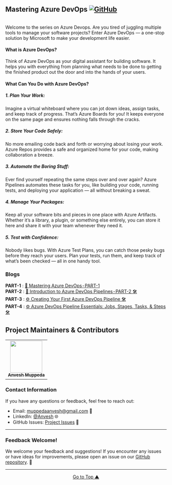 ## Mastering Azure DevOps  [![GitHub](https://img.shields.io/github/license/anveshmuppeda/azure-devops?color=blue)](https://github.com/anveshmuppeda/azure-devops/blob/main/LICENSE)  

<a name="azuredevopsheader"></a>   
Welcome to the series on Azure Devops. Are you tired of juggling multiple tools to manage your software projects? Enter Azure DevOps — a one-stop solution by Microsoft to make your development life easier.  

#### What is Azure DevOps?  
Think of Azure DevOps as your digital assistant for building software. It helps you with everything from planning what needs to be done to getting the finished product out the door and into the hands of your users.   

#### What Can You Do with Azure DevOps?  
##### 1. Plan Your Work:
Imagine a virtual whiteboard where you can jot down ideas, assign tasks, and keep track of progress. That’s Azure Boards for you! It keeps everyone on the same page and ensures nothing falls through the cracks.  

##### 2. Store Your Code Safely:
No more emailing code back and forth or worrying about losing your work. Azure Repos provides a safe and organized home for your code, making collaboration a breeze.  

##### 3. Automate the Boring Stuff:
Ever find yourself repeating the same steps over and over again? Azure Pipelines automates these tasks for you, like building your code, running tests, and deploying your application — all without breaking a sweat.  

##### 4. Manage Your Packages:
Keep all your software bits and pieces in one place with Azure Artifacts. Whether it’s a library, a plugin, or something else entirely, you can store it here and share it with your team whenever they need it.  

##### 5. Test with Confidence:
Nobody likes bugs. With Azure Test Plans, you can catch those pesky bugs before they reach your users. Plan your tests, run them, and keep track of what’s been checked — all in one handy tool.  

### Blogs  
**PART-1** : [🚀 Mastering Azure DevOps - PART-1](https://medium.com/@muppedaanvesh/mastering-azure-devops-part-1-b34c05470bf5)  
**PART-2** : [🚀 Introduction to Azure DevOps Pipelines - PART-2 🛠️ ](https://medium.com/@muppedaanvesh/introduction-to-azure-devops-pipelines-part-2-%EF%B8%8F-85d04302d049)   
**PART-3** : [⚙️ Creating Your First Azure DevOps Pipeline 🛠️ ](https://medium.com/@muppedaanvesh/%EF%B8%8F-creating-your-first-azure-devops-pipeline-%EF%B8%8F-280ae8da30cc)   
**PART-4** : [⚙️ Azure DevOps Pipeline Essentials: Jobs, Stages, Tasks, & Steps 🛠️](https://medium.com/@muppedaanvesh/%EF%B8%8F-azure-devops-pipeline-essentials-jobs-stages-tasks-steps-%EF%B8%8F-1757d6366201)  


## Project Maintainers & Contributors  
<table>
  <tr>
    <td align="center"><a href="https://anveshmuppeda.github.io/profile/"><img src="https://avatars.githubusercontent.com/u/115966808?v=4" width="100px;" alt=""/><br /><sub><b>Anvesh Muppeda</b></sub></a></td>
  </tr>
</table>  


### Contact Information  
If you have any questions or feedback, feel free to reach out:  

- Email: muppedaanvesh@gmail.com 📧  
- LinkedIn: [@Anvesh](https://www.linkedin.com/in/anvesh-muppeda-5a0a83167) 🌐  
- GitHub Issues: [Project Issues](https://github.com/anveshmuppeda/azure-devops/issues) 🚀 

--- 


### Feedback Welcome!  

We welcome your feedback and suggestions! If you encounter any issues or have ideas for improvements, please open an issue on our [GitHub repository](https://github.com/anveshmuppeda/azure-devops/issues). 🚀   

---  

<p align="center">
  <a href="#azuredevopsheader">Go to Top ▲</a>
</p>  